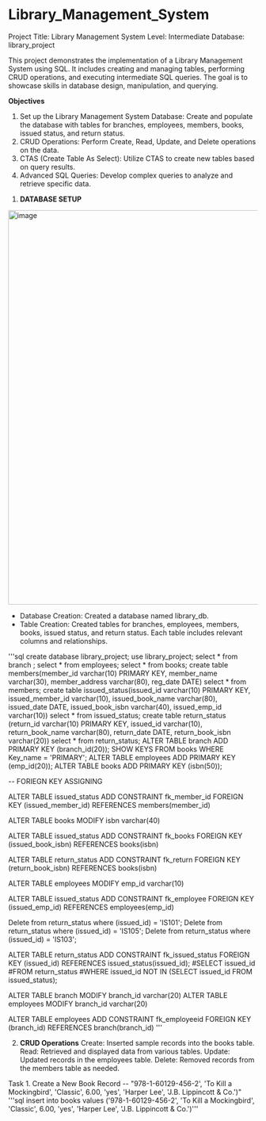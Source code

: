 # Library_Management_System

Project Title: Library Management System
Level: Intermediate
Database: library_project

This project demonstrates the implementation of a Library Management System using SQL. It includes creating and managing tables, performing CRUD operations, and executing intermediate SQL queries. The goal is to showcase skills in database design, manipulation, and querying.

**Objectives**
1. Set up the Library Management System Database: Create and populate the database with tables for branches, employees, members, books, issued status, and return status.
2. CRUD Operations: Perform Create, Read, Update, and Delete operations on the data.
3. CTAS (Create Table As Select): Utilize CTAS to create new tables based on query results.
4. Advanced SQL Queries: Develop complex queries to analyze and retrieve specific data.

1) **DATABASE SETUP**
<img width="1108" height="796" alt="image" src="https://github.com/user-attachments/assets/83e3d7e0-447e-425f-85a0-d04a9e786274" />

 - Database Creation: Created a database named library_db.
 - Table Creation: Created tables for branches, employees, members, books, issued status, and return status. Each table includes relevant columns and relationships.

'''sql create database library_project;
use library_project;
select * from branch ;
select * from employees;
select * from books;
create table members(member_id varchar(10) PRIMARY KEY, member_name varchar(30), member_address varchar(80), reg_date DATE)
select * from members;
create table issued_status(issued_id varchar(10) PRIMARY KEY, issued_member_id varchar(10), issued_book_name varchar(80), 
issued_date	DATE, issued_book_isbn varchar(40), issued_emp_id varchar(10))
select * from issued_status;
create table return_status (return_id varchar(10) PRIMARY KEY, issued_id varchar(10),	
return_book_name varchar(80), return_date DATE,	return_book_isbn varchar(20))
select * from return_status;
ALTER TABLE branch ADD PRIMARY KEY (branch_id(20));
SHOW KEYS FROM books WHERE Key_name = 'PRIMARY';
ALTER TABLE employees ADD PRIMARY KEY (emp_id(20));
ALTER TABLE books ADD PRIMARY KEY (isbn(50));

-- FORIEGN KEY ASSIGNING

ALTER TABLE issued_status
ADD CONSTRAINT fk_member_id
FOREIGN KEY (issued_member_id)
REFERENCES members(member_id)

ALTER TABLE books MODIFY isbn varchar(40) 

ALTER TABLE issued_status
ADD CONSTRAINT fk_books
FOREIGN KEY (issued_book_isbn)
REFERENCES books(isbn)

ALTER TABLE return_status
ADD CONSTRAINT fk_return
FOREIGN KEY (return_book_isbn)
REFERENCES books(isbn)


ALTER TABLE employees MODIFY emp_id varchar(10) 

ALTER TABLE issued_status
ADD CONSTRAINT fk_employee
FOREIGN KEY (issued_emp_id)
REFERENCES employees(emp_id)

Delete from return_status where (issued_id) = 'IS101';
Delete from return_status where (issued_id) = 'IS105';
Delete from return_status where (issued_id) = 'IS103';

ALTER TABLE return_status
ADD CONSTRAINT fk_issued_status
FOREIGN KEY (issued_id)
REFERENCES issued_status(issued_id);
#SELECT issued_id
#FROM return_status
#WHERE issued_id NOT IN (SELECT issued_id FROM issued_status);

ALTER TABLE branch MODIFY branch_id varchar(20) 
ALTER TABLE employees MODIFY branch_id varchar(20) 

ALTER TABLE employees
ADD CONSTRAINT fk_employeeid
FOREIGN KEY (branch_id)
REFERENCES branch(branch_id) ''' 

2)  **CRUD Operations**
Create: Inserted sample records into the books table.
Read: Retrieved and displayed data from various tables.
Update: Updated records in the employees table.
Delete: Removed records from the members table as needed.

Task 1. Create a New Book Record -- "978-1-60129-456-2', 'To Kill a Mockingbird', 'Classic', 6.00, 'yes', 'Harper Lee', 'J.B. Lippincott & Co.')"
'''sql 
insert into books values ('978-1-60129-456-2', 'To Kill a Mockingbird', 'Classic', 6.00, 'yes', 'Harper Lee', 'J.B. Lippincott & Co.')'''





